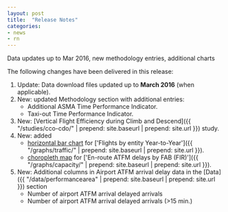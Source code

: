```yaml
---
layout: post
title:  "Release Notes"
categories:
- news
- rn
---
```


Data updates up to Mar 2016, new methodology entries, additional charts

The following changes have been delivered in this release:

1. Update: Data download files updated up to **March 2016** (when applicable).
1. New: updated Methodology section with additional entries:
   * Additional ASMA Time Performance Indicator.
   * Taxi-out Time Performance Indicator.
1. New: [Vertical Flight Efficiency during Climb and Descend]({{ "/studies/cco-cdo/" | prepend: site.baseurl | prepend: site.url }}) study.
1. New: added
   * [horizontal bar chart](https://en.wikipedia.org/wiki/Bar_chart) for ['Flights by entity Year-to-Year']({{ "/graphs/traffic/" | prepend: site.baseurl | prepend: site.url }}).
   * [choropleth map](https://en.wikipedia.org/wiki/Choropleth_map) for ['En-route ATFM delays by FAB (FIR)']({{ "/graphs/capacity/" | prepend: site.baseurl | prepend: site.url }}).
1. New: Additional columns in Airport ATFM arrival delay data in the [Data]({{ "/data/performancearea" | prepend: site.baseurl | prepend: site.url }}) section
   * Number of airport ATFM arrival delayed arrivals
   * Number of airport ATFM arrival delayed arrivals (>15 min.)
